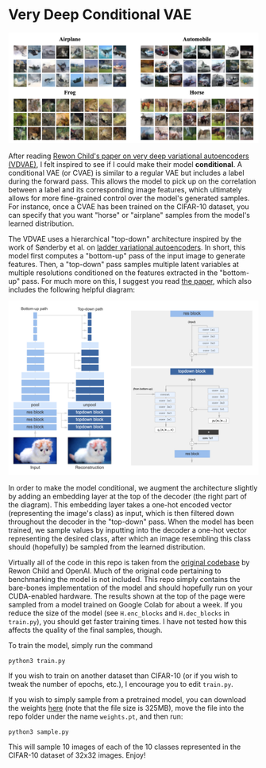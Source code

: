 # Very Deep Conditional VAE

![conditional-vdvae-samples](assets/samples.png)

After reading [Rewon Child's paper on very deep variational autoencoders (VDVAE)](https://arxiv.org/abs/2011.10650), I felt inspired to see if I could make their model **conditional**. A conditional VAE (or CVAE) is similar to a regular VAE but includes a label during the forward pass. This allows the model to pick up on the correlation between a label and its corresponding image features, which ultimately allows for more fine-grained control over the model's generated samples. For instance, once a CVAE has been trained on the CIFAR-10 dataset, you can specify that you want "horse" or "airplane" samples from the model's learned distribution.

The VDVAE uses a hierarchical "top-down" architecture inspired by the work of Sønderby et al. on [ladder variational autoencoders](https://arxiv.org/abs/1602.02282). In short, this model first computes a "bottom-up" pass of the input image to generate features. Then, a "top-down" pass samples multiple latent variables at multiple resolutions conditioned on the features extracted in the "bottom-up" pass. For much more on this, I suggest you read [the paper](https://arxiv.org/abs/2011.10650), which also includes the following helpful diagram:

![vdvae-diagram](assets/diagram.png)

In order to make the model conditional, we augment the architecture slightly by adding an embedding layer at the top of the decoder (the right part of the diagram). This embedding layer takes a one-hot encoded vector (representing the image's class) as input, which is then filtered down throughout the decoder in the "top-down" pass. When the model has been trained, we sample values by inputting into the decoder a one-hot vector representing the desired class, after which an image resembling this class should (hopefully) be sampled from the learned distribution.

Virtually all of the code in this repo is taken from the [original codebase](https://github.com/openai/vdvae) by Rewon Child and OpenAI. Much of the original code pertaining to benchmarking the model is not included. This repo simply contains the bare-bones implementation of the model and should hopefully run on your CUDA-enabled hardware. The results shown at the top of the page were sampled from a model trained on Google Colab for about a week. If you reduce the size of the model (see `H.enc_blocks` and `H.dec_blocks` in `train.py`), you should get faster training times. I have not tested how this affects the quality of the final samples, though.

To train the model, simply run the command

```
python3 train.py
```

If you wish to train on another dataset than CIFAR-10 (or if you wish to tweak the number of epochs, etc.), I encourage you to edit `train.py`.

If you wish to simply sample from a pretrained model, you can download the weights [here](https://drive.google.com/uc?id=1wQhCqtOgr3ypLypqlLNGxG8F7Jq5xj6c) (note that the file size is 325MB), move the file into the repo folder under the name `weights.pt`, and then run:

```
python3 sample.py
```

This will sample 10 images of each of the 10 classes represented in the CIFAR-10 dataset of 32x32 images. Enjoy!

